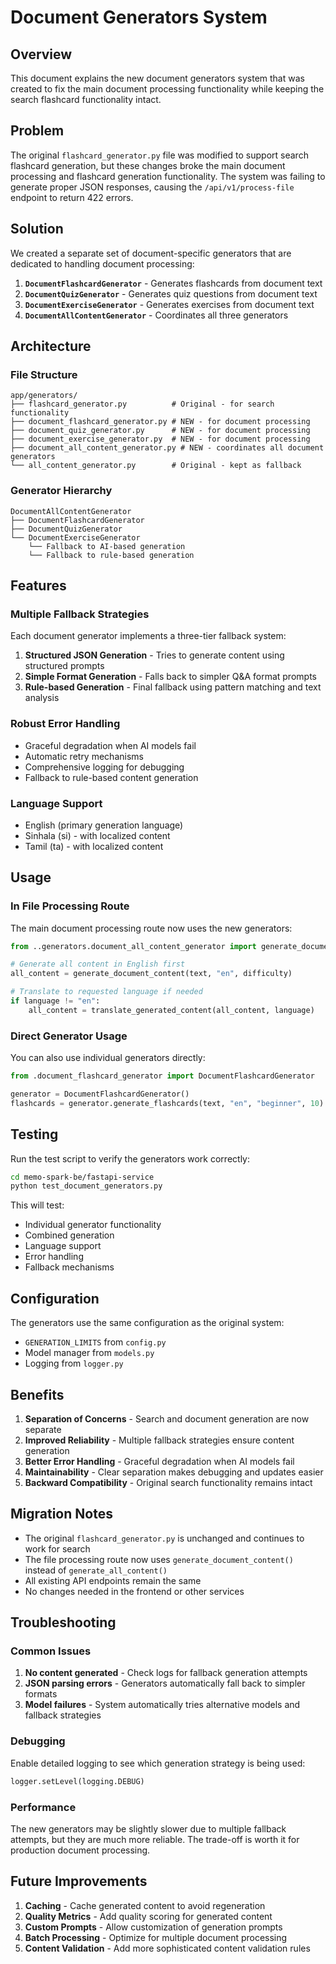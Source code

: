 # Document Generators System

## Overview

This document explains the new document generators system that was created to fix the main document processing functionality while keeping the search flashcard functionality intact.

## Problem

The original `flashcard_generator.py` file was modified to support search flashcard generation, but these changes broke the main document processing and flashcard generation functionality. The system was failing to generate proper JSON responses, causing the `/api/v1/process-file` endpoint to return 422 errors.

## Solution

We created a separate set of document-specific generators that are dedicated to handling document processing:

1. **`DocumentFlashcardGenerator`** - Generates flashcards from document text
2. **`DocumentQuizGenerator`** - Generates quiz questions from document text  
3. **`DocumentExerciseGenerator`** - Generates exercises from document text
4. **`DocumentAllContentGenerator`** - Coordinates all three generators

## Architecture

### File Structure

```
app/generators/
├── flashcard_generator.py          # Original - for search functionality
├── document_flashcard_generator.py # NEW - for document processing
├── document_quiz_generator.py      # NEW - for document processing
├── document_exercise_generator.py  # NEW - for document processing
├── document_all_content_generator.py # NEW - coordinates all document generators
└── all_content_generator.py        # Original - kept as fallback
```

### Generator Hierarchy

```
DocumentAllContentGenerator
├── DocumentFlashcardGenerator
├── DocumentQuizGenerator
└── DocumentExerciseGenerator
    └── Fallback to AI-based generation
    └── Fallback to rule-based generation
```

## Features

### Multiple Fallback Strategies

Each document generator implements a three-tier fallback system:

1. **Structured JSON Generation** - Tries to generate content using structured prompts
2. **Simple Format Generation** - Falls back to simpler Q&A format prompts
3. **Rule-based Generation** - Final fallback using pattern matching and text analysis

### Robust Error Handling

- Graceful degradation when AI models fail
- Automatic retry mechanisms
- Comprehensive logging for debugging
- Fallback to rule-based content generation

### Language Support

- English (primary generation language)
- Sinhala (si) - with localized content
- Tamil (ta) - with localized content

## Usage

### In File Processing Route

The main document processing route now uses the new generators:

```python
from ..generators.document_all_content_generator import generate_document_content

# Generate all content in English first
all_content = generate_document_content(text, "en", difficulty)

# Translate to requested language if needed
if language != "en":
    all_content = translate_generated_content(all_content, language)
```

### Direct Generator Usage

You can also use individual generators directly:

```python
from .document_flashcard_generator import DocumentFlashcardGenerator

generator = DocumentFlashcardGenerator()
flashcards = generator.generate_flashcards(text, "en", "beginner", 10)
```

## Testing

Run the test script to verify the generators work correctly:

```bash
cd memo-spark-be/fastapi-service
python test_document_generators.py
```

This will test:
- Individual generator functionality
- Combined generation
- Language support
- Error handling
- Fallback mechanisms

## Configuration

The generators use the same configuration as the original system:

- `GENERATION_LIMITS` from `config.py`
- Model manager from `models.py`
- Logging from `logger.py`

## Benefits

1. **Separation of Concerns** - Search and document generation are now separate
2. **Improved Reliability** - Multiple fallback strategies ensure content generation
3. **Better Error Handling** - Graceful degradation when AI models fail
4. **Maintainability** - Clear separation makes debugging and updates easier
5. **Backward Compatibility** - Original search functionality remains intact

## Migration Notes

- The original `flashcard_generator.py` is unchanged and continues to work for search
- The file processing route now uses `generate_document_content()` instead of `generate_all_content()`
- All existing API endpoints remain the same
- No changes needed in the frontend or other services

## Troubleshooting

### Common Issues

1. **No content generated** - Check logs for fallback generation attempts
2. **JSON parsing errors** - Generators automatically fall back to simpler formats
3. **Model failures** - System automatically tries alternative models and fallback strategies

### Debugging

Enable detailed logging to see which generation strategy is being used:

```python
logger.setLevel(logging.DEBUG)
```

### Performance

The new generators may be slightly slower due to multiple fallback attempts, but they are much more reliable. The trade-off is worth it for production document processing.

## Future Improvements

1. **Caching** - Cache generated content to avoid regeneration
2. **Quality Metrics** - Add quality scoring for generated content
3. **Custom Prompts** - Allow customization of generation prompts
4. **Batch Processing** - Optimize for multiple document processing
5. **Content Validation** - Add more sophisticated content validation rules

